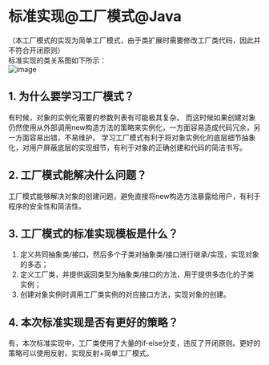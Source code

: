 # 标准实现@工厂模式@Java
（本工厂模式的实现为简单工厂模式，由于类扩展时需要修改工厂类代码，因此并不符合开闭原则）     
标准实现的类关系图如下所示：     
![image](https://user-images.githubusercontent.com/64548919/130458093-381837b0-9cbb-4fc2-bf4a-89032db0d901.png)

## 1. 为什么要学习工厂模式？
有时候，对象的实例化需要的参数列表有可能极其复杂。
而这时候如果创建对象仍然使用从外部调用new构造方法的策略来实例化，一方面容易造成代码冗余，另一方面容易出错，不易维护。
学习工厂模式有利于将对象实例化的底层细节抽象化，对用户屏蔽底层的实现细节，有利于对象的正确创建和代码的简洁书写。    

## 2. 工厂模式能解决什么问题？   
工厂模式能够解决对象的创建问题，避免直接将new构造方法暴露给用户，有利于程序的安全性和简洁性。   

## 3. 工厂模式的标准实现模板是什么？    
1. 定义共同抽象类/接口，然后多个子类对抽象类/接口进行继承/实现，实现对象的多态；     
2. 定义工厂类，并提供返回类型为抽象类/接口的方法，用于提供多态化的子类实例；     
3. 创建对象实例时调用工厂类实例的对应接口方法，实现对象的创建。     
## 4. 本次标准实现是否有更好的策略？
有，本次标准实现中，工厂类使用了大量的if-else分支，违反了开闭原则。更好的策略可以使用反射，实现反射+简单工厂模式。    
